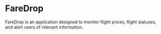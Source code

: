 # FareDrop

FareDrop is an application designed to monitor flight prices, flight statuses, and alert users of relevant information.